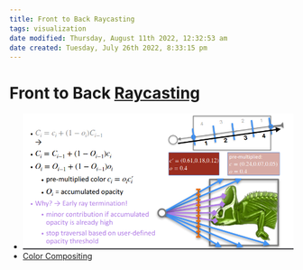 ```yaml
---
title: Front to Back Raycasting
tags: visualization
date modified: Thursday, August 11th 2022, 12:32:53 am
date created: Tuesday, July 26th 2022, 8:33:15 pm
---
```


# Front to Back [Raycasting](Raycasting.md)
- ![im](assets/Pasted%20image%2020220418002010.png)
- [Color Compositing](Color%20Compositing.md)

